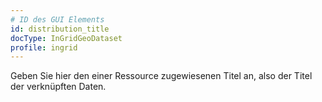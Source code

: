 ```yaml
---
# ID des GUI Elements
id: distribution_title
docType: InGridGeoDataset
profile: ingrid
---
```


Geben Sie hier den einer Ressource zugewiesenen Titel an, also der Titel der verknüpften Daten.

